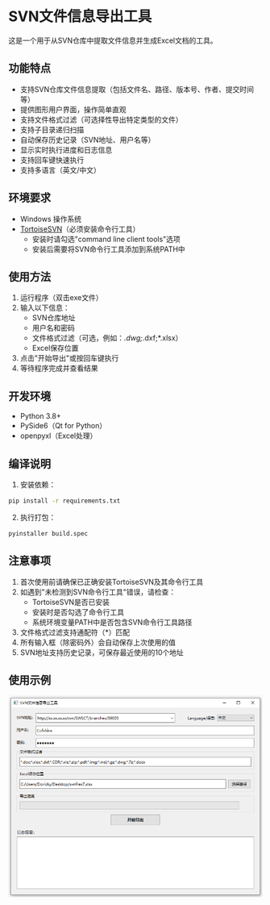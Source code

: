 # SVN文件信息导出工具

这是一个用于从SVN仓库中提取文件信息并生成Excel文档的工具。

## 功能特点
- 支持SVN仓库文件信息提取（包括文件名、路径、版本号、作者、提交时间等）
- 提供图形用户界面，操作简单直观
- 支持文件格式过滤（可选择性导出特定类型的文件）
- 支持子目录递归扫描
- 自动保存历史记录（SVN地址、用户名等）
- 显示实时执行进度和日志信息
- 支持回车键快速执行
- 支持多语言（英文/中文）

## 环境要求
- Windows 操作系统
- [TortoiseSVN](https://tortoisesvn.net/downloads.html)（必须安装命令行工具）
  - 安装时请勾选"command line client tools"选项
  - 安装后需要将SVN命令行工具添加到系统PATH中

## 使用方法
1. 运行程序（双击exe文件）
2. 输入以下信息：
   - SVN仓库地址
   - 用户名和密码
   - 文件格式过滤（可选，例如：*.dwg;*.dxf;*.xlsx）
   - Excel保存位置
3. 点击"开始导出"或按回车键执行
4. 等待程序完成并查看结果

## 开发环境
- Python 3.8+
- PySide6（Qt for Python）
- openpyxl（Excel处理）

## 编译说明
1. 安装依赖：
```bash
pip install -r requirements.txt
```

2. 执行打包：
```bash
pyinstaller build.spec
```

## 注意事项
1. 首次使用前请确保已正确安装TortoiseSVN及其命令行工具
2. 如遇到"未检测到SVN命令行工具"错误，请检查：
   - TortoiseSVN是否已安装
   - 安装时是否勾选了命令行工具
   - 系统环境变量PATH中是否包含SVN命令行工具路径
3. 文件格式过滤支持通配符（*）匹配
4. 所有输入框（除密码外）会自动保存上次使用的值
5. SVN地址支持历史记录，可保存最近使用的10个地址

## 使用示例
![](images/usage_zhCN.png)
